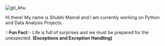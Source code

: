 ![git_khu](https://user-images.githubusercontent.com/64209503/92444824-0dc9a880-f1d1-11ea-9ca9-bd3c2047bdf3.png)

Hi there! My name is Shubhi Manral and I am currently working on Python and Data Analysis Projects.

✨**Fun Fact**✨ Life is full of surprises and we must be prepared for the unexpected. **(Exceptions and Exception Handling)**



